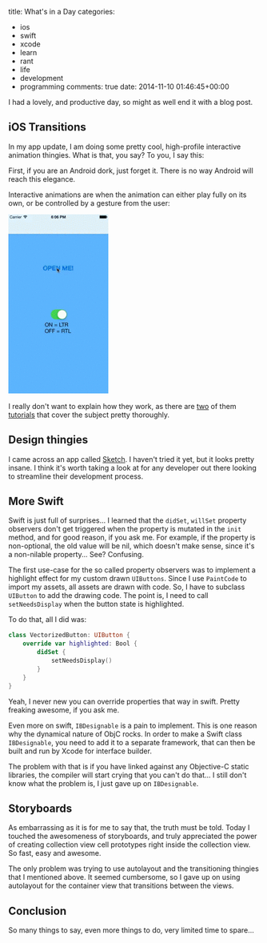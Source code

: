 title: What's in a Day
categories:
- ios
- swift
- xcode
- learn
- rant
- life
- development
- programming
comments: true
date: 2014-11-10 01:46:45+00:00

I had a lovely, and productive day, so might as well end it with a blog post.

## iOS Transitions

In my app update, I am doing some pretty cool, high-profile interactive animation thingies. What is that, you say? To you, I say this:

First, if you are an Android dork, just forget it. There is no way Android will reach this elegance.

Interactive animations are when the animation can either play fully on its own, or be controlled by a gesture from the user:

![image](/images/1.3mb.gif)

I really don't want to explain how they work, as there are [two](http://www.objc.io/issue-12/custom-container-view-controller-transitions.html) of them [tutorials](http://www.iosnomad.com/blog/2014/5/12/interactive-custom-container-view-controller-transitions) that cover the subject pretty thoroughly.

## Design thingies

I came across an app called [Sketch](http://bohemiancoding.com/sketch/). I haven't tried it yet, but it looks pretty insane. I think it's worth taking a look at for any developer out there looking to streamline their development process.

## More Swift

Swift is just full of surprises... I learned that the `didSet`, `willSet` property observers don't get triggered when the property is mutated in the `init` method, and for good reason, if you ask me. For example, if the property is non-optional, the old value will be nil, which doesn't make sense, since it's a non-nilable property... See? Confusing.

The first use-case for the so called property observers was to implement a highlight effect for my custom drawn `UIButtons`. Since I use `PaintCode` to import my assets, all assets are drawn with code. So, I have to subclass `UIButton` to add the drawing code. The point is, I need to call `setNeedsDisplay` when the button state is highlighted. 

To do that, all I did was:

```swift
class VectorizedButton: UIButton {
    override var highlighted: Bool {
        didSet {
            setNeedsDisplay()
        }
    }
}
```

Yeah, I never new you can override properties that way in swift. Pretty freaking awesome, if you ask me.

Even more on swift, `IBDesignable` is a pain to implement. This is one reason why the dynamical nature of ObjC rocks. In order to make a Swift class `IBDesignable`, you need to add it to a separate framework, that can then be built and run by Xcode for interface builder. 

The problem with that is if you have linked against any Objective-C static libraries, the compiler will start crying that you can't do that... I still don't know what the problem is, I just gave up on `IBDesignable`.

## Storyboards

As embarrassing as it is for me to say that, the truth must be told. Today I touched the awesomeness of storyboards, and truly appreciated the power of creating collection view cell prototypes right inside the collection view. So fast, easy and awesome.

The only problem was trying to use autolayout and the transitioning thingies that I mentioned above. It seemed cumbersome, so I gave up on using autolayout for the container view that transitions between the views.

## Conclusion

So many things to say, even more things to do, very limited time to spare... 
